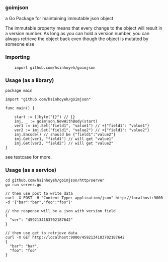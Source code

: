 ### goimjson
a Go Package for maintaining immutable json object

The immutable property means that every change to the object will result in a version number.
As long as you can hold a version number, you can always retrieve the object back even though the object is mutated by someone else

### Importing
```
    import github.com/hsinhoyeh/goimjson
```
### Usage (as a library)
```
package main

import "github.com/hsinhoyeh/goimjson"

func main() {

    start := []byte("{}") // {}
    imj, _ := goimjson.NewWithBody(start)
    ver1 := imj.Set("field1", "value1") // +{"field1": "value1"}
    ver2 := imj.Set("field1", "value2") // +{"field1": "value2"}
    imj.Encode() // should be {"field1":"value2"}
    imj.Get(ver1, "field1") // will get "value1"
    imj.Get(ver2, "field2") // will get "value2"
}
```
see testcase for more.


### Usage (as a service)
```
cd github.com/hsinhoyeh/goimjson/http/server
go run server.go

// then use post to write data
curl -X POST -H "Content-Type: application/json" http://localhost:9000 -d '{"bar":"bar","foo":"foo"}'

// the response will be a json with version field
{
  "ver": "4592134183702187642"
}

// then use get to retrieve data
curl -X GET http://localhost:9000/4592134183702187642
{
  "bar": "bar",
  "foo": "foo"
}

```